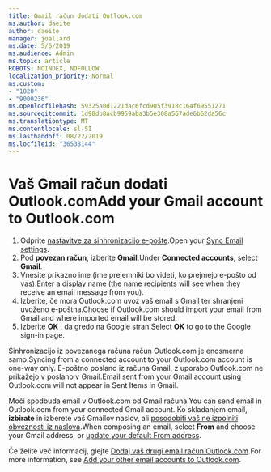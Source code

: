 ```yaml
---
title: Gmail račun dodati Outlook.com
ms.author: daeite
author: daeite
manager: joallard
ms.date: 5/6/2019
ms.audience: Admin
ms.topic: article
ROBOTS: NOINDEX, NOFOLLOW
localization_priority: Normal
ms.custom:
- "1820"
- "9000236"
ms.openlocfilehash: 59325a0d1221dac6fcd905f3918c164f69551271
ms.sourcegitcommit: 1d98db8acb9959aba3b5e308a567ade6b62da56c
ms.translationtype: MT
ms.contentlocale: sl-SI
ms.lasthandoff: 08/22/2019
ms.locfileid: "36538144"
---
```

# <a name="add-your-gmail-account-to-outlookcom"></a><span data-ttu-id="287b3-102">Vaš Gmail račun dodati Outlook.com</span><span class="sxs-lookup"><span data-stu-id="287b3-102">Add your Gmail account to Outlook.com</span></span>

1. <span data-ttu-id="287b3-103">Odprite [nastavitve za sinhronizacijo e-pošte](https://go.microsoft.com/fwlink/?linkid=875264).</span><span class="sxs-lookup"><span data-stu-id="287b3-103">Open your [Sync Email settings](https://go.microsoft.com/fwlink/?linkid=875264).</span></span>
2. <span data-ttu-id="287b3-104">Pod **povezan račun**, izberite **Gmail**.</span><span class="sxs-lookup"><span data-stu-id="287b3-104">Under **Connected accounts**, select **Gmail**.</span></span>
3. <span data-ttu-id="287b3-105">Vnesite prikazno ime (ime prejemniki bo videti, ko prejmejo e-pošto od vas).</span><span class="sxs-lookup"><span data-stu-id="287b3-105">Enter a display name (the name recipients will see when they receive an email message from you).</span></span>
4. <span data-ttu-id="287b3-106">Izberite, če mora Outlook.com uvoz vaš email s Gmail ter shranjeni uvoženo e-poštna.</span><span class="sxs-lookup"><span data-stu-id="287b3-106">Choose if Outlook.com should import your email from Gmail and where imported email will be stored.</span></span>
5. <span data-ttu-id="287b3-107">Izberite **OK** , da gredo na Google stran.</span><span class="sxs-lookup"><span data-stu-id="287b3-107">Select **OK** to go to the Google sign-in page.</span></span>

<span data-ttu-id="287b3-108">Sinhronizacijo iz povezanega računa račun Outlook.com je enosmerna samo.</span><span class="sxs-lookup"><span data-stu-id="287b3-108">Syncing from a connected account to your Outlook.com account is one-way only.</span></span> <span data-ttu-id="287b3-109">E-poštno poslano iz računa Gmail, z uporabo Outlook.com ne prikažejo v poslano v Gmail.</span><span class="sxs-lookup"><span data-stu-id="287b3-109">Email sent from your Gmail account using Outlook.com will not appear in Sent Items in Gmail.</span></span>

<span data-ttu-id="287b3-110">Moči spodbuda email v Outlook.com od Gmail računa.</span><span class="sxs-lookup"><span data-stu-id="287b3-110">You can send email in Outlook.com from your connected Gmail account.</span></span> <span data-ttu-id="287b3-111">Ko skladanjem email, **izbirate** in izberete vaš Gmailov naslov, ali [posodobiti vaš ne izpolniti obveznosti iz naslova](https://go.microsoft.com/fwlink/?linkid=875264).</span><span class="sxs-lookup"><span data-stu-id="287b3-111">When composing an email, select **From** and choose your Gmail address, or [update your default From address](https://go.microsoft.com/fwlink/?linkid=875264).</span></span>

<span data-ttu-id="287b3-112">Če želite več informacij, glejte [Dodaj vaš drugi email račun Outlook.com](https://support.office.com/article/c5224df4-5885-4e79-91ba-523aa743f0ba?wt.mc_id=Office_Outlook_com_Alchemy).</span><span class="sxs-lookup"><span data-stu-id="287b3-112">For more information, see [Add your other email accounts to Outlook.com](https://support.office.com/article/c5224df4-5885-4e79-91ba-523aa743f0ba?wt.mc_id=Office_Outlook_com_Alchemy).</span></span>